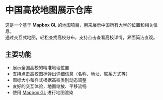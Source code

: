 # 中国高校地图展示仓库

这是一个基于 **Mapbox GL** 的地图项目，用来展示中国所有大学的位置和相关信息。  
通过交互式地图，轻松查找高校分布，支持点击查看高校详情，界面简洁直观。

## 主要功能

- 展示全国高校的精准地理位置
- 支持点击高校图标弹出详细信息（名称、地址、联系方式等）
- 图标大小和样式根据高校类别动态调整
- 友好的交互体验，地图缩放、平移流畅
- 使用 [Mapbox GL](https://docs.mapbox.com/mapbox-gl-js/) 进行地图渲染

